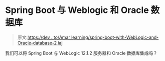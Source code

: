 # Spring Boot 与 Weblogic 和 Oracle 数据库

> 原文:[https://dev . to/Amar learning/spring-boot-with-WebLogic-and-Oracle-database-2 iaj](https://dev.to/amarlearning/spring-boot-with-weblogic-and-oracle-database-2iaj)

我们可以将 Spring Boot 与 WebLogic 12.1.2 服务器和 Oracle 数据库集成吗？